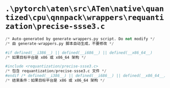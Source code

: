 # `.\pytorch\aten\src\ATen\native\quantized\cpu\qnnpack\wrappers\requantization\precise-ssse3.c`

```py
/* Auto-generated by generate-wrappers.py script. Do not modify */
/* 由 generate-wrappers.py 脚本自动生成，不要修改 */

#if defined(__i386__) || defined(__i686__) || defined(__x86_64__)
/* 如果目标平台是 x86 或 x86_64 架构 */

#include <requantization/precise-ssse3.c>
/* 包含 requantization/precise-ssse3.c 文件 */
#endif /* defined(__i386__) || defined(__i686__) || defined(__x86_64__) */
/* 结束条件：如果目标平台是 x86 或 x86_64 架构 */
```